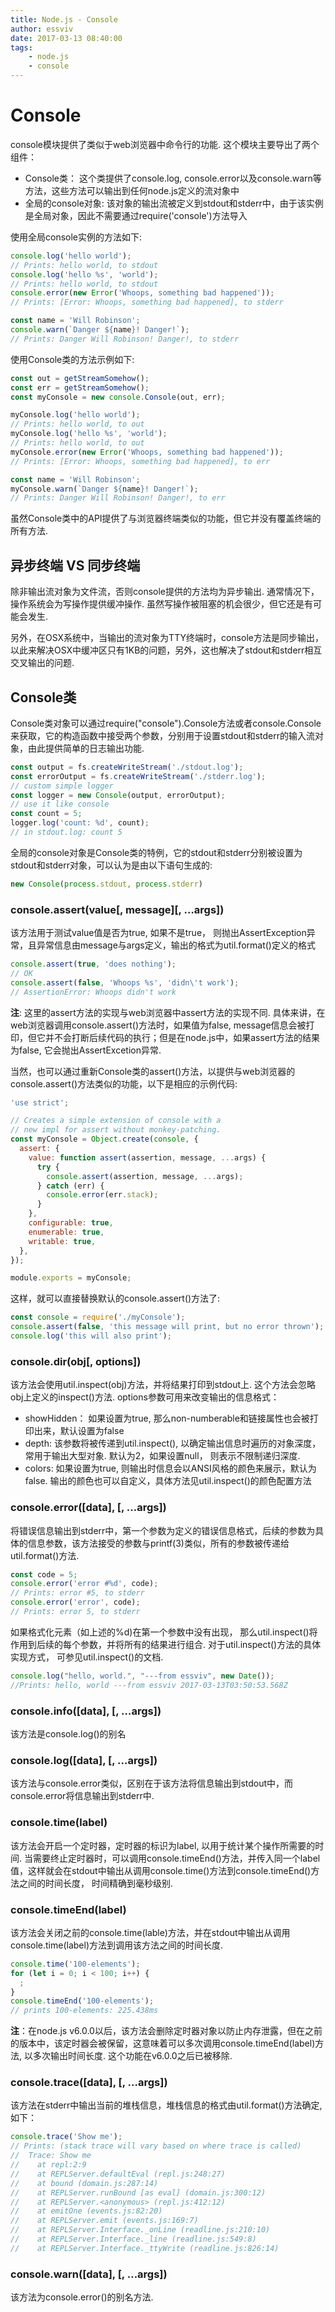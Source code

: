 ```yaml
---
title: Node.js - Console
author: essviv
date: 2017-03-13 08:40:00
tags: 
	- node.js
	- console
---
```


# Console

console模块提供了类似于web浏览器中命令行的功能. 这个模块主要导出了两个组件：

* Console类： 这个类提供了console.log, console.error以及console.warn等方法，这些方法可以输出到任何node.js定义的流对象中
* 全局的console对象: 该对象的输出流被定义到stdout和stderr中，由于该实例是全局对象，因此不需要通过require('console')方法导入

使用全局console实例的方法如下:

````javascript
console.log('hello world');
// Prints: hello world, to stdout
console.log('hello %s', 'world');
// Prints: hello world, to stdout
console.error(new Error('Whoops, something bad happened'));
// Prints: [Error: Whoops, something bad happened], to stderr

const name = 'Will Robinson';
console.warn(`Danger ${name}! Danger!`);
// Prints: Danger Will Robinson! Danger!, to stderr
````

使用Console类的方法示例如下: 

````javascript
const out = getStreamSomehow();
const err = getStreamSomehow();
const myConsole = new console.Console(out, err);

myConsole.log('hello world');
// Prints: hello world, to out
myConsole.log('hello %s', 'world');
// Prints: hello world, to out
myConsole.error(new Error('Whoops, something bad happened'));
// Prints: [Error: Whoops, something bad happened], to err

const name = 'Will Robinson';
myConsole.warn(`Danger ${name}! Danger!`);
// Prints: Danger Will Robinson! Danger!, to err
````

虽然Console类中的API提供了与浏览器终端类似的功能，但它并没有覆盖终端的所有方法.

## 异步终端 VS 同步终端

除非输出流对象为文件流，否则console提供的方法均为异步输出. 通常情况下，操作系统会为写操作提供缓冲操作. 虽然写操作被阻塞的机会很少，但它还是有可能会发生.

另外，在OSX系统中，当输出的流对象为TTY终端时，console方法是同步输出，以此来解决OSX中缓冲区只有1KB的问题，另外，这也解决了stdout和stderr相互交叉输出的问题.

## Console类

Console类对象可以通过require("console").Console方法或者console.Console来获取，它的构造函数中接受两个参数，分别用于设置stdout和stderr的输入流对象，由此提供简单的日志输出功能.

````javascript
const output = fs.createWriteStream('./stdout.log');
const errorOutput = fs.createWriteStream('./stderr.log');
// custom simple logger
const logger = new Console(output, errorOutput);
// use it like console
const count = 5;
logger.log('count: %d', count);
// in stdout.log: count 5
````

全局的console对象是Console类的特例，它的stdout和stderr分别被设置为stdout和stderr对象，可以认为是由以下语句生成的:  

````javascript
new Console(process.stdout, process.stderr)
````

### console.assert(value\[, message\]\[, …args\])

该方法用于测试value值是否为true, 如果不是true， 则抛出AssertException异常，且异常信息由message与args定义，输出的格式为util.format()定义的格式

````javascript
console.assert(true, 'does nothing');
// OK
console.assert(false, 'Whoops %s', 'didn\'t work');
// AssertionError: Whoops didn't work
````

**注**: 这里的assert方法的实现与web浏览器中assert方法的实现不同. 具体来讲，在web浏览器调用console.assert()方法时，如果值为false, message信息会被打印，但它并不会打断后续代码的执行；但是在node.js中，如果assert方法的结果为false, 它会抛出AssertExcetion异常. 

当然，也可以通过重新Console类的assert()方法，以提供与web浏览器的console.assert()方法类似的功能，以下是相应的示例代码: 

````javascript
'use strict';

// Creates a simple extension of console with a
// new impl for assert without monkey-patching.
const myConsole = Object.create(console, {
  assert: {
    value: function assert(assertion, message, ...args) {
      try {
        console.assert(assertion, message, ...args);
      } catch (err) {
        console.error(err.stack);
      }
    },
    configurable: true,
    enumerable: true,
    writable: true,
  },
});

module.exports = myConsole;
````

这样，就可以直接替换默认的console.assert()方法了: 

````javascript
const console = require('./myConsole');
console.assert(false, 'this message will print, but no error thrown');
console.log('this will also print');
````

### console.dir(obj[, options])

该方法会使用util.inspect(obj)方法，并将结果打印到stdout上. 这个方法会忽略obj上定义的inspect()方法. options参数可用来改变输出的信息格式： 

* showHidden： 如果设置为true, 那么non-numberable和链接属性也会被打印出来，默认设置为false
* depth: 该参数将被传递到util.inspect(), 以确定输出信息时遍历的对象深度， 常用于输出大型对象. 默认为2，如果设置null， 则表示不限制递归深度.
* colors: 如果设置为true, 则输出时信息会以ANSI风格的颜色来展示，默认为false. 输出的颜色也可以自定义，具体方法见util.inspect()的颜色配置方法

### console.error(\[data\], \[, …args\])

将错误信息输出到stderr中，第一个参数为定义的错误信息格式，后续的参数为具体的信息参数，该方法接受的参数与printf(3)类似，所有的参数被传递给util.format()方法. 

````javascript
const code = 5;
console.error('error #%d', code);
// Prints: error #5, to stderr
console.error('error', code);
// Prints: error 5, to stderr
````

如果格式化元素（如上述的%d)在第一个参数中没有出现， 那么util.inspect()将作用到后续的每个参数，并将所有的结果进行组合. 对于util.inspect()方法的具体实现方式， 可参见util.inspect()的文档.

````javascript
console.log("hello, world.", "---from essviv", new Date());
//Prints: hello, world ---from essviv 2017-03-13T03:50:53.568Z
````

### console.info(\[data\], \[, …args\])

该方法是console.log()的别名

### console.log(\[data\], \[, …args\])

该方法与console.error类似，区别在于该方法将信息输出到stdout中，而console.error将信息输出到stderr中.

### console.time(label)

该方法会开启一个定时器，定时器的标识为label, 以用于统计某个操作所需要的时间. 当需要终止定时器时，可以调用console.timeEnd()方法，并传入同一个label值，这样就会在stdout中输出从调用console.time()方法到console.timeEnd()方法之间的时间长度， 时间精确到毫秒级别.

### console.timeEnd(label)

该方法会关闭之前的console.time(lable)方法，并在stdout中输出从调用console.time(label)方法到调用该方法之间的时间长度.

````javascript
console.time('100-elements');
for (let i = 0; i < 100; i++) {
  ;
}
console.timeEnd('100-elements');
// prints 100-elements: 225.438ms
````

**注**：在node.js v6.0.0以后，该方法会删除定时器对象以防止内存泄露，但在之前的版本中，该定时器会被保留，这意味着可以多次调用console.timeEnd(label)方法, 以多次输出时间长度. 这个功能在v6.0.0之后已被移除.

### console.trace(\[data\], \[, …args\])

该方法在stderr中输出当前的堆栈信息，堆栈信息的格式由util.format()方法确定, 如下： 

````javascript
console.trace('Show me');
// Prints: (stack trace will vary based on where trace is called)
//  Trace: Show me
//    at repl:2:9
//    at REPLServer.defaultEval (repl.js:248:27)
//    at bound (domain.js:287:14)
//    at REPLServer.runBound [as eval] (domain.js:300:12)
//    at REPLServer.<anonymous> (repl.js:412:12)
//    at emitOne (events.js:82:20)
//    at REPLServer.emit (events.js:169:7)
//    at REPLServer.Interface._onLine (readline.js:210:10)
//    at REPLServer.Interface._line (readline.js:549:8)
//    at REPLServer.Interface._ttyWrite (readline.js:826:14)
````

### console.warn(\[data\], \[, …args\])

该方法为console.error()的别名方法.